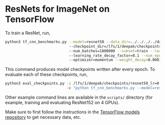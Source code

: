 # ResNets for ImageNet on TensorFlow

To train a ResNet, run,

```bash
python3 tf_cnn_benchmarks.py --model=resnet50 --data_dir=../../../../data/imagenet/
                             --checkpoint_dir=/lfs/1/deepak/checkpoints/resnet50_lr=0.05
                             --num_batches=1800000 --subset=train --learning_rate=0.05
                             --learning_rate_decay_factor=0.1 --num_epochs_per_decay=30
                             --optimizer=momentum --weight_decay=0.0001
```

This command produces model checkpoints written after every epoch. To evaluate
each of these checkpoints, run,

```bash
python3 eval_checkpoints.py -i /lfs/1/deepak/checkpoints/resnet50_lr=0.05/
                            -c "python tf_cnn_benchmarks.py --model=resnet50 --eval --data_dir=/lfs/1/deepak/data/imagenet/ --eval_subset=validation --num_batches=100 --batch_size=500"
```

Other example command lines are available in the `scripts/` directory (for
example, training and evaluating ResNet152 on 4 GPUs).

Make sure to first follow the instructions in the
[TensorFlow models repository](https://github.com/tensorflow/models/tree/master/research/inception#getting-started)
to get necessary data, etc.

